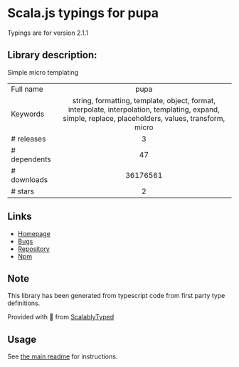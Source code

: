 
# Scala.js typings for pupa

Typings are for version 2.1.1

## Library description:
Simple micro templating

|                    |                 |
| ------------------ | :-------------: |
| Full name          | pupa |
| Keywords           | string, formatting, template, object, format, interpolate, interpolation, templating, expand, simple, replace, placeholders, values, transform, micro |
| # releases         | 3 |
| # dependents       | 47 |
| # downloads        | 36176561 |
| # stars            | 2 |

## Links
- [Homepage](https://github.com/sindresorhus/pupa#readme)
- [Bugs](https://github.com/sindresorhus/pupa/issues)
- [Repository](https://github.com/sindresorhus/pupa)
- [Npm](https://www.npmjs.com/package/pupa)
    


## Note
This library has been generated from typescript code from first party type definitions.

Provided with :purple_heart: from [ScalablyTyped](https://github.com/oyvindberg/ScalablyTyped)

## Usage
See [the main readme](../../readme.md) for instructions.


